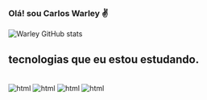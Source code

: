 ### Olá! sou Carlos Warley ✌️ 

 ![Warley GitHub stats](https://github-readme-stats.vercel.app/api?username=Warley72&show_icons=true&theme=synthwave)

 ## tecnologias que eu estou estudando.

 <div style="diplay: inline_block"><br/>
    <img align="center" alt=html src="https://img.shields.io/badge/HTML5-E34F26?style=for-the-badge&logo=html5&logoColor=white"/>
    <img align="center" alt=html src="https://img.shields.io/badge/CSS3-1572B6?style=for-the-badge&logo=css3&logoColor=white"/>
    <img align="center" alt=html src="https://img.shields.io/badge/JavaScript-F7DF1E?style=for-the-badge&logo=javascript&logoColor=black"/>
    <img align="center" alt=html src="https://img.shields.io/badge/React-20232A?style=for-the-badge&logo=react&logoColor=61DAFB"/>

 <div>
